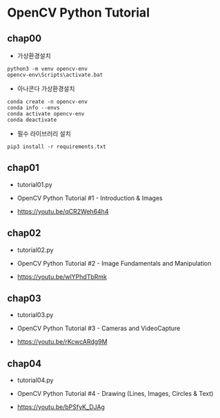 # OpenCV Python Tutorial

## chap00

- 가상환경설치

```
python3 -m venv opencv-env
opencv-env\Scripts\activate.bat
```

- 아나콘다 가상환경설치

```
conda create -n opencv-env
conda info --envs
conda activate opencv-env
conda deactivate
```

- 필수 라이브러리 설치

```
pip3 install -r requirements.txt
```

## chap01

- tutorial01.py

- OpenCV Python Tutorial #1 - Introduction & Images

- https://youtu.be/qCR2Weh64h4

## chap02

- tutorial02.py

- OpenCV Python Tutorial #2 - Image Fundamentals and Manipulation

- https://youtu.be/wlYPhdTbRmk

## chap03

- tutorial03.py

- OpenCV Python Tutorial #3 - Cameras and VideoCapture

- https://youtu.be/rKcwcARdg9M

## chap04

- tutorial04.py

- OpenCV Python Tutorial #4 - Drawing (Lines, Images, Circles & Text)

- https://youtu.be/bPSfyK_DJAg
